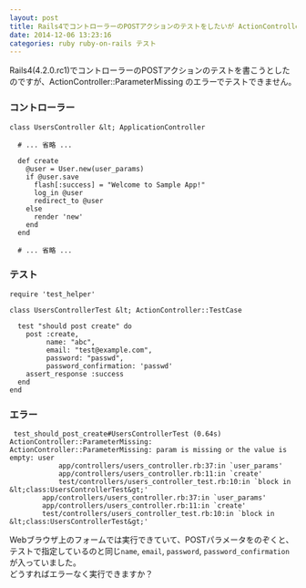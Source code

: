 ```yaml
---
layout: post
title: Rails4でコントローラーのPOSTアクションのテストをしたいが ActionController::ParameterMissing のエラーでテストできない
date: 2014-12-06 13:23:16
categories: ruby ruby-on-rails テスト
---
```

<p>Rails4(4.2.0.rc1)でコントローラーのPOSTアクションのテストを書こうとしたのですが、ActionController::ParameterMissing のエラーでテストできません。  </p>

<h3>コントローラー</h3>

```
class UsersController &lt; ApplicationController

  # ... 省略 ...

  def create
    @user = User.new(user_params)
    if @user.save
      flash[:success] = "Welcome to Sample App!"
      log_in @user
      redirect_to @user
    else
      render 'new'
    end
  end

  # ... 省略 ...
```

<h3>テスト</h3>

```
require 'test_helper'

class UsersControllerTest &lt; ActionController::TestCase

  test "should post create" do
    post :create,
         name: "abc",
         email: "test@example.com",
         password: "passwd",
         password_confirmation: 'passwd'
    assert_response :success
  end
end
```

<h3>エラー</h3>

```
 test_should_post_create#UsersControllerTest (0.64s)
ActionController::ParameterMissing:         ActionController::ParameterMissing: param is missing or the value is empty: user
            app/controllers/users_controller.rb:37:in `user_params'
            app/controllers/users_controller.rb:11:in `create'
            test/controllers/users_controller_test.rb:10:in `block in &lt;class:UsersControllerTest&gt;'
        app/controllers/users_controller.rb:37:in `user_params'
        app/controllers/users_controller.rb:11:in `create'
        test/controllers/users_controller_test.rb:10:in `block in &lt;class:UsersControllerTest&gt;'
```

<p>Webブラウザ上のフォームでは実行できていて、POSTパラメータをのぞくと、テストで指定しているのと同じ<code>name</code>, <code>email</code>, <code>password</code>, <code>password_confirmation</code> が入っていました。<br>
どうすればエラーなく実行できますか？</p>
